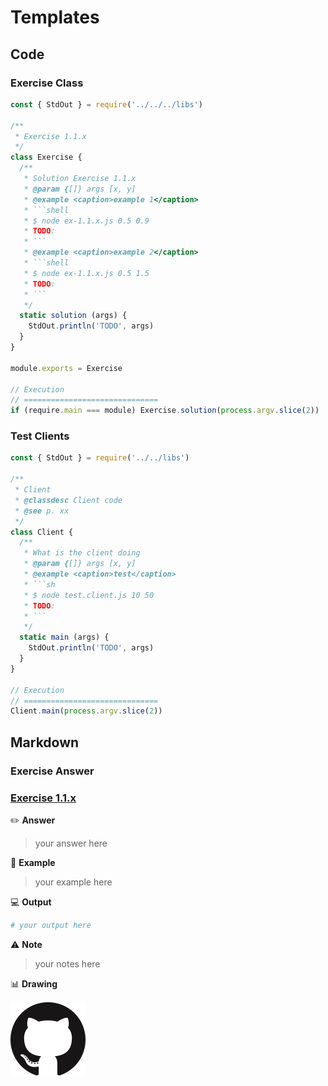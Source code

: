 # Templates

## Code

### Exercise Class

```js
const { StdOut } = require('../../../libs')

/**
 * Exercise 1.1.x
 */
class Exercise {
  /**
   * Solution Exercise 1.1.x
   * @param {[]} args [x, y]
   * @example <caption>example 1</caption>
   * ```shell
   * $ node ex-1.1.x.js 0.5 0.9
   * TODO:
   * ```
   * @example <caption>example 2</caption>
   * ```shell
   * $ node ex-1.1.x.js 0.5 1.5
   * TODO:
   * ```
   */
  static solution (args) {
    StdOut.println('TODO', args)
  }
}

module.exports = Exercise

// Execution
// ==============================
if (require.main === module) Exercise.solution(process.argv.slice(2))
```

### Test Clients

```js
const { StdOut } = require('../../libs')

/**
 * Client
 * @classdesc Client code
 * @see p. xx
 */
class Client {
  /**
   * What is the client doing
   * @param {[]} args [x, y]
   * @example <caption>test</caption>
   * ```sh
   * $ node test.client.js 10 50
   * TODO:
   * ```
   */
  static main (args) {
    StdOut.println('TODO', args)
  }
}

// Execution
// ==============================
Client.main(process.argv.slice(2))
```

## Markdown

### Exercise Answer

### [Exercise 1.1.x](./ex-1.1.x.js)

:pencil2: **Answer**

> your answer here

:memo: **Example**

> your example here

:computer: **Output**

```sh
# your output here
```

:warning: **Note**

> your notes here

:bar_chart: **Drawing**

![exercise 1.1.x preview](/docs/img/octocat.png "Octocat")
